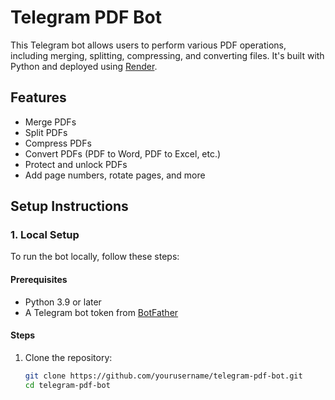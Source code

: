 # Telegram PDF Bot

This Telegram bot allows users to perform various PDF operations, including merging, splitting, compressing, and converting files. It's built with Python and deployed using [Render](https://render.com/).

## Features
- Merge PDFs
- Split PDFs
- Compress PDFs
- Convert PDFs (PDF to Word, PDF to Excel, etc.)
- Protect and unlock PDFs
- Add page numbers, rotate pages, and more

## Setup Instructions

### 1. Local Setup
To run the bot locally, follow these steps:

#### Prerequisites
- Python 3.9 or later
- A Telegram bot token from [BotFather](https://core.telegram.org/bots#botfather)

#### Steps
1. Clone the repository:
   ```bash
   git clone https://github.com/yourusername/telegram-pdf-bot.git
   cd telegram-pdf-bot
